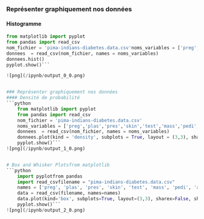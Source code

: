 
### Représenter graphiquement nos données
#### Histogramme
```python
from matplotlib import pyplot
from pandas import read_csv
nom_fichier = 'pima-indians-diabetes.data.csv'noms_variables = ['preg','plas','pres','skin','test','mass','pedi','age', 'class']
donnees  = read_csv(nom_fichier, names = noms_variables)
donnees.hist()
pyplot.show()```

![png](/ipynb/output_0_0.png)


### Représenter graphiquement nos données
#### Densité de probabilité
```python 
    from matplotlib import pyplot
    from pandas import read_csv
    nom_fichier = 'pima-indians-diabetes.data.csv'
    noms_variables = ['preg','plas','pres','skin','test','mass','pedi','age', 'class']
    donnees  = read_csv(nom_fichier, names = noms_variables)
    donnees.plot(kind = 'density', subplots = True, layout = (3,3), sharex = True)
    pyplot.show()```
![png](/ipynb/output_1_0.png)


# Box and Whisker Plotsfrom matplotlib 
```python
    import pyplotfrom pandas 
    import read_csvfilename = "pima-indians-diabetes.data.csv"
    names = ['preg', 'plas', 'pres', 'skin', 'test', 'mass', 'pedi', 'age', 'class']
    data = read_csv(filename, names=names)
    data.plot(kind='box', subplots=True, layout=(3,3), sharex=False, sharey=False)
    pyplot.show()```
![png](/ipynb/output_2_0.png)



